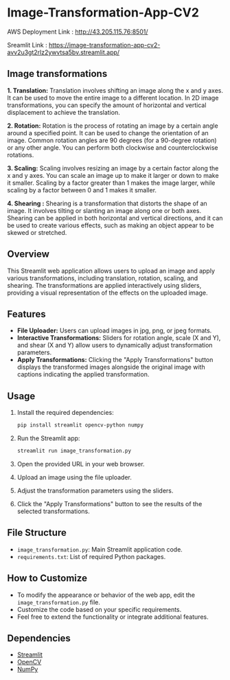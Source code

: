 # Image-Transformation-App-CV2

AWS Deployment Link :
http://43.205.115.76:8501/

Sreamlit Link :
https://image-transformation-app-cv2-avv2u3gt2rlz2ywvtsa5bv.streamlit.app/

## Image transformations

**1. Translation:**
Translation involves shifting an image along the x and y axes. It can be used to move the entire image to a different location. In 2D image transformations, you can specify the amount of horizontal and vertical displacement to achieve the translation.

**2. Rotation:**
Rotation is the process of rotating an image by a certain angle around a specified point. It can be used to change the orientation of an image. Common rotation angles are 90 degrees (for a 90-degree rotation) or any other angle. You can perform both clockwise and counterclockwise rotations.

**3. Scaling:**
Scaling involves resizing an image by a certain factor along the x and y axes. You can scale an image up to make it larger or down to make it smaller. Scaling by a factor greater than 1 makes the image larger, while scaling by a factor between 0 and 1 makes it smaller.

**4. Shearing :**
Shearing is a transformation that distorts the shape of an image. It involves tilting or slanting an image along one or both axes. Shearing can be applied in both horizontal and vertical directions, and it can be used to create various effects, such as making an object appear to be skewed or stretched.


## Overview
This Streamlit web application allows users to upload an image and apply various transformations, including translation, rotation, scaling, and shearing. The transformations are applied interactively using sliders, providing a visual representation of the effects on the uploaded image.

## Features
- **File Uploader:** Users can upload images in jpg, png, or jpeg formats.
- **Interactive Transformations:** Sliders for rotation angle, scale (X and Y), and shear (X and Y) allow users to dynamically adjust transformation parameters.
- **Apply Transformations:** Clicking the "Apply Transformations" button displays the transformed images alongside the original image with captions indicating the applied transformation.

## Usage
1. Install the required dependencies:

    ```bash
    pip install streamlit opencv-python numpy
    ```

2. Run the Streamlit app:

    ```bash
    streamlit run image_transformation.py
    ```

3. Open the provided URL in your web browser.

4. Upload an image using the file uploader.

5. Adjust the transformation parameters using the sliders.

6. Click the "Apply Transformations" button to see the results of the selected transformations.

## File Structure
- `image_transformation.py`: Main Streamlit application code.
- `requirements.txt`: List of required Python packages.

## How to Customize
- To modify the appearance or behavior of the web app, edit the `image_transformation.py` file.
- Customize the code based on your specific requirements.
- Feel free to extend the functionality or integrate additional features.

## Dependencies
- [Streamlit](https://streamlit.io/)
- [OpenCV](https://opencv.org/)
- [NumPy](https://numpy.org/)
